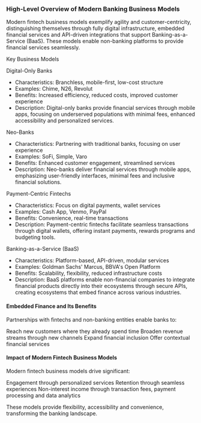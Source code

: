 ### High-Level Overview of Modern Banking Business Models
Modern fintech business models exemplify agility and customer-centricity, distinguishing themselves through fully digital infrastructure, embedded financial services and API-driven integrations that support Banking-as-a-Service (BaaS). These models enable non-banking platforms to provide financial services seamlessly. 

Key Business Models

Digital-Only Banks

  - Characteristics: Branchless, mobile-first, low-cost structure
  - Examples: Chime, N26, Revolut
  - Benefits: Increased efficiency, reduced costs, improved customer experience
  - Description: Digital-only banks provide financial services through mobile apps, focusing on underserved populations with minimal fees, enhanced accessibility and personalized services.

Neo-Banks

  - Characteristics: Partnering with traditional banks, focusing on user experience
  - Examples: SoFi, Simple, Varo
  - Benefits: Enhanced customer engagement, streamlined services
  - Description: Neo-banks deliver financial services through mobile apps, emphasizing user-friendly interfaces, minimal fees and inclusive financial solutions.

Payment-Centric Fintechs

  - Characteristics: Focus on digital payments, wallet services
  - Examples: Cash App, Venmo, PayPal
  - Benefits: Convenience, real-time transactions
  - Description: Payment-centric fintechs facilitate seamless transactions through digital wallets, offering instant payments, rewards programs and budgeting tools.

Banking-as-a-Service (BaaS)

  - Characteristics: Platform-based, API-driven, modular services
  - Examples: Goldman Sachs' Marcus, BBVA's Open Platform
  - Benefits: Scalability, flexibility, reduced infrastructure costs
  - Description: BaaS platforms enable non-financial companies to integrate financial products directly into their ecosystems through secure APIs, creating ecosystems that embed finance across various industries.

#### Embedded Finance and Its Benefits
Partnerships with fintechs and non-banking entities enable banks to:

  Reach new customers where they already spend time
  Broaden revenue streams through new channels
  Expand financial inclusion
  Offer contextual financial services

#### Impact of Modern Fintech Business Models
Modern fintech business models drive significant:

  Engagement through personalized services
  Retention through seamless experiences
  Non-interest income through transaction fees, payment processing and data analytics

These models provide flexibility, accessibility and convenience, transforming the banking landscape.

